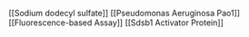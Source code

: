 [[Sodium dodecyl sulfate]]
[[Pseudomonas Aeruginosa Pao1]]
[[Fluorescence-based Assay]]
[[Sdsb1 Activator Protein]]
